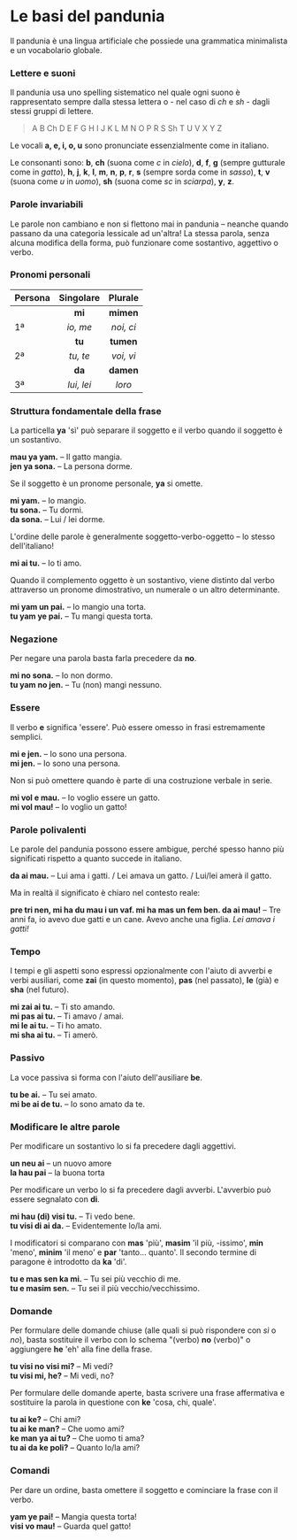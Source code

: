 # Le basi del pandunia

Il pandunia è una lingua artificiale che possiede una grammatica minimalista e un vocabolario globale.

### Lettere e suoni

Il pandunia usa uno spelling sistematico nel quale
ogni suono è rappresentato sempre dalla stessa lettera o - nel caso di _ch_ e _sh_ - dagli stessi gruppi di lettere.

> A B Ch D E F G H I J K L M N O P R S Sh T U V X Y Z

Le vocali **a, e, i, o, u** sono pronunciate essenzialmente come in italiano.

Le consonanti sono:
**b**,
**ch** (suona come _c_ in _cielo_),
**d**,
**f**,
**g** (sempre gutturale come in _gatto_),
**h**,
**j**,
**k**,
**l**,
**m**,
**n**,
**p**,
**r**,
**s** (sempre sorda come in _sasso_),
**t**,
**v** (suona come _u_ in _uomo_),
**sh** (suona come _sc_ in _sciarpa_),
**y**,
**z**.

### Parole invariabili

Le parole non cambiano e non si flettono mai in pandunia
– neanche quando passano da una categoria lessicale ad un'altra!
La stessa parola, senza alcuna modifica della forma, può funzionare come sostantivo, aggettivo o verbo.

### Pronomi personali

| Persona  | Singolare         | Plurale      |
|:---------|:-----------------:|:------------:|
|          | **mi**            | **mimen**    |
| 1ª       | _io, me_          | _noi, ci_    |
|          | **tu**            | **tumen**    |
| 2ª       | _tu, te_          | _voi, vi_    |
|          | **da**            | **damen**    |
| 3ª       | _lui, lei_        | _loro_       |

### Struttura fondamentale della frase

La particella **ya** 'sì' può separare il soggetto e il verbo quando il soggetto è un sostantivo.

**mau ya yam.**
– Il gatto mangia.  
**jen ya sona.**
– La persona dorme.

Se il soggetto è un pronome personale, **ya** si omette.

**mi yam.**
– Io mangio.  
**tu sona.**
– Tu dormi.  
**da sona.**
– Lui / lei dorme.

L'ordine delle parole è generalmente soggetto-verbo-oggetto
– lo stesso dell'italiano!

**mi ai tu.**
– Io ti amo.

Quando il complemento oggetto è un sostantivo, viene distinto dal verbo attraverso un pronome dimostrativo, un numerale o un altro determinante.

**mi yam un pai.**
– Io mangio una torta.  
**tu yam ye pai.**
– Tu mangi questa torta.

### Negazione

Per negare una parola basta farla precedere da **no**.

**mi no sona.**
– Io non dormo.  
**tu yam no jen.**
– Tu (non) mangi nessuno.

### Essere

Il verbo
**e**
significa 'essere'.
Può essere omesso in frasi estremamente semplici.

**mi e jen.**
– Io sono una persona.  
**mi jen.**
– Io sono una persona.

Non si può omettere quando è parte di una costruzione verbale in serie.

**mi vol e mau.**
– Io voglio essere un gatto.  
**mi vol mau!**
– Io voglio un gatto!

### Parole polivalenti

Le parole del pandunia possono essere ambigue, perché spesso hanno più significati rispetto a quanto succede in italiano.

**da ai mau.**
– Lui ama i gatti. / Lei amava un gatto. / Lui/lei amerà il gatto.

Ma in realtà il significato è chiaro nel contesto reale:

**pre tri nen, mi ha du mau i un vaf. mi ha mas un fem ben. da ai mau!**
– Tre anni fa, io avevo due gatti e un cane. Avevo anche una figlia. _Lei amava i gatti!_

### Tempo

I tempi e gli aspetti sono espressi opzionalmente con l'aiuto di avverbi e verbi ausiliari, come
**zai**
(in questo momento),
**pas**
(nel passato),
**le**
(già) e
**sha**
(nel futuro).

**mi zai ai tu.**
– Ti sto amando.  
**mi pas ai tu.**
– Ti amavo / amai.  
**mi le ai tu.**
– Ti ho amato.  
**mi sha ai tu.**
– Ti amerò.

### Passivo

La voce passiva si forma con l'aiuto dell'ausiliare
**be**.

**tu be ai.**
– Tu sei amato.  
**mi be ai de tu.**
– Io sono amato da te.

### Modificare le altre parole

Per modificare un sostantivo lo si fa precedere dagli aggettivi.

**un neu ai**
– un nuovo amore  
**la hau pai**
– la buona torta

Per modificare un verbo lo si fa precedere dagli avverbi.
L'avverbio può essere segnalato con
**di**.

**mi hau (di) visi tu.**
– Ti vedo bene.  
**tu visi di ai da.**
– Evidentemente lo/la ami.

I modificatori si comparano con
**mas** 'più', **masim** 'il più, -issimo',
**min** 'meno', **minim** 'il meno' e **par** 'tanto... quanto'.
Il secondo termine di paragone è introdotto da **ka** 'di'.

**tu e mas sen ka mi.**
– Tu sei più vecchio di me.  
**tu e masim sen.**
– Tu sei il più vecchio/vecchissimo.

### Domande

Per formulare delle domande chiuse (alle quali si può rispondere con _sì_ o _no_), basta sostituire il verbo con lo schema "(verbo) **no** (verbo)" o aggiungere **he** 'eh' alla fine della frase.

**tu visi no visi mi?**
– Mi vedi?  
**tu visi mi, he?**
– Mi vedi, no?

Per formulare delle domande aperte, basta scrivere una frase affermativa e sostituire la parola in questione con
**ke**
'cosa, chi, quale'.

**tu ai ke?**
– Chi ami?  
**tu ai ke man?**
– Che uomo ami?  
**ke man ya ai tu?**
– Che uomo ti ama?  
**tu ai da ke poli?**
– Quanto lo/la ami?

### Comandi

Per dare un ordine, basta omettere il soggetto e cominciare la frase con il verbo.

**yam ye pai!**
– Mangia questa torta!  
**visi vo mau!**
– Guarda quel gatto!

